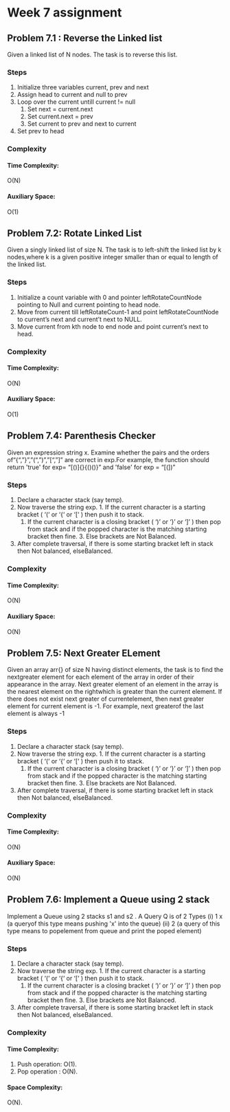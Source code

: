 # Week 7 assignment

## Problem 7.1 : Reverse the Linked list

Given a linked list of N nodes. The task is to reverse this list.

### Steps

1. Initialize three variables current, prev and next
2. Assign head to current and null to prev
3. Loop over the current untill current != null
    1. Set next = current.next
    2. Set current.next = prev
    3. Set current to prev and next to current
4. Set prev to head

### Complexity

#### Time Complexity:

O(N)

#### Auxiliary Space:

O(1)

## Problem 7.2: Rotate Linked List

Given a singly linked list of size N. The task is to left-shift the linked list by k nodes,where k is a given positive integer smaller than or equal to length of the linked list.

### Steps

1. Initialize a count variable with 0 and pointer leftRotateCountNode pointing to Null and current pointing to head node.
2. Move from current till leftRotateCount-1 and point leftRotateCountNode to current’s next and current’t next to NULL.
3. Move current from kth node to end node and point current’s next to head.

### Complexity

#### Time Complexity:

O(N)

#### Auxiliary Space:

O(1)

## Problem 7.4: Parenthesis Checker

Given an expression string x. Examine whether the pairs and the orders of“{“,”}”,”(“,”)”,”[“,”]” are correct in exp.For example, the function should return 'true' for exp= “[()]{}{()()}” and 'false' for exp = “[(])”

### Steps

1. Declare a character stack (say temp).
2. Now traverse the string exp. 1. If the current character is a starting bracket ( ‘(‘ or ‘{‘ or ‘[‘ ) then push it to stack.
    1. If the current character is a closing bracket ( ‘)’ or ‘}’ or ‘]’ ) then pop from stack and if the popped character is the matching starting bracket then fine. 3. Else brackets are Not Balanced.
3. After complete traversal, if there is some starting bracket left in stack then Not balanced, elseBalanced.

### Complexity

#### Time Complexity:

O(N)

#### Auxiliary Space:

O(N)

## Problem 7.5: Next Greater ELement

Given an array arr{} of size N having distinct elements, the task is to find the nextgreater element for each element of the array in order of their appearance in the array.
Next greater element of an element in the array is the nearest element on the rightwhich is greater than the current element. If there does not exist next greater of currentelement, then next greater element for current element is -1. For example, next greaterof the last element is always -1

### Steps

1. Declare a character stack (say temp).
2. Now traverse the string exp. 1. If the current character is a starting bracket ( ‘(‘ or ‘{‘ or ‘[‘ ) then push it to stack.
    1. If the current character is a closing bracket ( ‘)’ or ‘}’ or ‘]’ ) then pop from stack and if the popped character is the matching starting bracket then fine. 3. Else brackets are Not Balanced.
3. After complete traversal, if there is some starting bracket left in stack then Not balanced, elseBalanced.

### Complexity

#### Time Complexity:

O(N)

#### Auxiliary Space:

O(N)

## Problem 7.6: Implement a Queue using 2 stack

Implement a Queue using 2 stacks s1 and s2 . A Query Q is of 2 Types (i) 1 x (a queryof this type means pushing 'x' into the queue) (ii) 2 (a query of this type means to popelement from queue and print the poped element)

### Steps

1. Declare a character stack (say temp).
2. Now traverse the string exp. 1. If the current character is a starting bracket ( ‘(‘ or ‘{‘ or ‘[‘ ) then push it to stack.
    1. If the current character is a closing bracket ( ‘)’ or ‘}’ or ‘]’ ) then pop from stack and if the popped character is the matching starting bracket then fine. 3. Else brackets are Not Balanced.
3. After complete traversal, if there is some starting bracket left in stack then Not balanced, elseBalanced.

### Complexity

#### Time Complexity:

1. Push operation: O(1).
2. Pop operation : O(N).

#### Space Complexity:

O(N).
